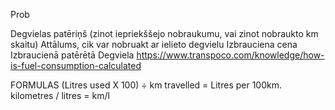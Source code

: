 Prob


Degvielas patēriņš (zinot iepriekššejo nobraukumu, vai zinot nobraukto km skaitu)
Attālums, cik var nobruakt ar ielieto degvielu
Izbrauciena cena
Izbraucienā patērētā Degviela
https://www.transpoco.com/knowledge/how-is-fuel-consumption-calculated

FORMULAS
(Litres used X 100) ÷ km travelled = Litres per 100km.
kilometres / litres = km/l

